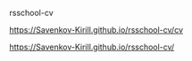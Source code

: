 rsschool-cv

https://Savenkov-Kirill.github.io/rsschool-cv/cv

https://Savenkov-Kirill.github.io/rsschool-cv/
